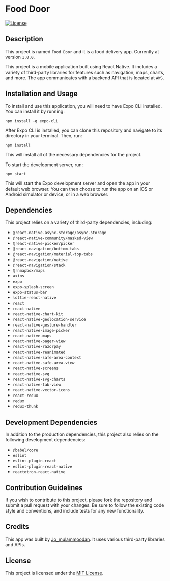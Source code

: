 
Food Door
============
[![License](https://img.shields.io/badge/License-MIT-blue.svg)](https://opensource.org/licenses/MIT)

Description
-----------
This project is named `Food Door` and it is a food delivery app. 
Currently at version `1.0.0`.


This project is a mobile application built using React Native. It includes a variety of third-party libraries for features such as navigation, maps, charts, and more. The app communicates with a backend API that is located at `AWS`.

Installation and Usage
----------------------

To install and use this application, you will need to have Expo CLI installed. You can install it by running:

`npm install -g expo-cli`

After Expo CLI is installed, you can clone this repository and navigate to its directory in your terminal. Then, run:

`npm install`

This will install all of the necessary dependencies for the project.

To start the development server, run:

`npm start`

This will start the Expo development server and open the app in your default web browser. You can then choose to run the app on an iOS or Android simulator or device, or in a web browser.

Dependencies
------------

This project relies on a variety of third-party dependencies, including:

*   `@react-native-async-storage/async-storage`
*   `@react-native-community/masked-view`
*   `@react-native-picker/picker`
*   `@react-navigation/bottom-tabs`
*   `@react-navigation/material-top-tabs`
*   `@react-navigation/native`
*   `@react-navigation/stack`
*   `@rnmapbox/maps`
*   `axios`
*   `expo`
*   `expo-splash-screen`
*   `expo-status-bar`
*   `lottie-react-native`
*   `react`
*   `react-native`
*   `react-native-chart-kit`
*   `react-native-geolocation-service`
*   `react-native-gesture-handler`
*   `react-native-image-picker`
*   `react-native-maps`
*   `react-native-pager-view`
*   `react-native-razorpay`
*   `react-native-reanimated`
*   `react-native-safe-area-context`
*   `react-native-safe-area-view`
*   `react-native-screens`
*   `react-native-svg`
*   `react-native-svg-charts`
*   `react-native-tab-view`
*   `react-native-vector-icons`
*   `react-redux`
*   `redux`
*   `redux-thunk`

Development Dependencies
------------------------

In addition to the production dependencies, this project also relies on the following development dependencies:

*   `@babel/core`
*   `eslint`
*   `eslint-plugin-react`
*   `eslint-plugin-react-native`
*   `reactotron-react-native`

Contribution Guidelines
-----------------------

If you wish to contribute to this project, please fork the repository and submit a pull request with your changes. Be sure to follow the existing code style and conventions, and include tests for any new functionality.

Credits
-------

This app was built by [Jo\_mulammoodan](https://github.com/joelmulammoottil994). It uses various third-party libraries and APIs.

License
-------

This project is licensed under the [MIT License](https://opensource.org/licenses/MIT).
